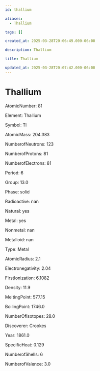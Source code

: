 ```yaml
---
id: thallium

aliases:
  - Thallium

tags: []

created_at: 2025-03-28T20:06:49.000-06:00

description: Thallium

title: Thallium

updated_at: 2025-03-28T20:07:42.000-06:00
---
```


# Thallium

AtomicNumber: 81

Element: Thallium

Symbol: Tl

AtomicMass: 204.383

NumberofNeutrons: 123

NumberofProtons: 81

NumberofElectrons: 81

Period: 6

Group: 13.0

Phase: solid

Radioactive: nan

Natural: yes

Metal: yes

Nonmetal: nan

Metalloid: nan

Type: Metal

AtomicRadius: 2.1

Electronegativity: 2.04

FirstIonization: 6.1082

Density: 11.9

MeltingPoint: 577.15

BoilingPoint: 1746.0

NumberOfIsotopes: 28.0

Discoverer: Crookes

Year: 1861.0

SpecificHeat: 0.129

NumberofShells: 6

NumberofValence: 3.0

